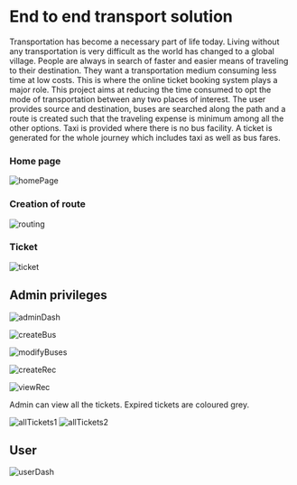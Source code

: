 # End to end transport solution

  Transportation has become a necessary part of life today. Living without any transportation is very difficult as the world has changed to a global village.
People are always in search of faster and easier means of traveling to their destination. They want a transportation medium consuming less time at low costs.
  This is where the online ticket booking system plays a major role. This project aims at reducing the time consumed to opt the mode of transportation between any two places of interest.
  The user provides source and destination, buses are searched along the path and a route is created such that the traveling expense is minimum among all the other options. Taxi is provided where there is no bus facility. A ticket is generated for the whole journey which includes taxi as well as bus fares.

### Home page
![homePage](https://user-images.githubusercontent.com/64456676/176249013-8121b592-6028-4ca7-a8f9-4aff0782d756.png)
 

### Creation of route
![routing](https://user-images.githubusercontent.com/64456676/176249069-e9363745-5e1a-4ab7-aeff-288282e6f8b6.png)


### Ticket
![ticket](https://user-images.githubusercontent.com/64456676/176249199-6e297065-8c09-46e1-af84-dfade48d611f.png)


## Admin privileges


![adminDash](https://user-images.githubusercontent.com/64456676/176249293-e75d735f-08c1-4c83-b310-b7f5d4f9049c.png)


![createBus](https://user-images.githubusercontent.com/64456676/176249341-8989284c-6278-47e2-a150-bfd30c21c7a9.png)


![modifyBuses](https://user-images.githubusercontent.com/64456676/176249370-bbff8dbd-5ccb-4809-b859-79d2a1c310b0.png)


![createRec](https://user-images.githubusercontent.com/64456676/176249416-afbd87c7-43d7-4581-b221-b7cc3566e098.png)



![viewRec](https://user-images.githubusercontent.com/64456676/176249540-a322d497-074b-4e79-9082-15388ec1307f.png)


Admin can view all the tickets. Expired tickets are coloured grey.


![allTickets1](https://user-images.githubusercontent.com/64456676/176249638-aff70895-7ece-4494-93c4-94e2255e1ca3.png)
![allTickets2](https://user-images.githubusercontent.com/64456676/176249658-be4c5a86-be5a-4fa5-b2f1-f060310b9eb9.png)

## User

![userDash](https://user-images.githubusercontent.com/64456676/176249714-254e30cf-f4aa-4ddd-b0a8-c0921ce47995.png)

